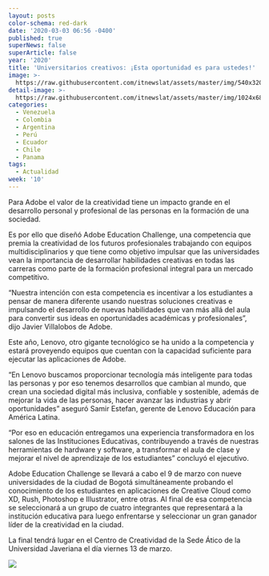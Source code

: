 ```yaml
---
layout: posts
color-schema: red-dark
date: '2020-03-03 06:56 -0400'
published: true
superNews: false
superArticle: false
year: '2020'
title: 'Universitarios creativos: ¡Esta oportunidad es para ustedes!'
image: >-
  https://raw.githubusercontent.com/itnewslat/assets/master/img/540x320/Universitarios-p.jpg
detail-image: >-
  https://raw.githubusercontent.com/itnewslat/assets/master/img/1024x680/Universitarios-g.jpg
categories:
  - Venezuela
  - Colombia
  - Argentina
  - Perú
  - Ecuador
  - Chile
  - Panama
tags:
  - Actualidad
week: '10'
---
```

Para Adobe el valor de la creatividad tiene un impacto grande en el desarrollo personal y profesional de las personas en la formación de una sociedad. 

Es por ello que diseñó Adobe Education Challenge, una competencia que premia la creatividad de los futuros profesionales trabajando con equipos multidisciplinarios y que tiene como objetivo impulsar que las universidades vean la importancia de desarrollar habilidades creativas en todas las carreras como parte de la formación profesional integral para un mercado competitivo.

“Nuestra intención con esta competencia es incentivar a los estudiantes a pensar de manera diferente usando nuestras soluciones creativas e impulsando el desarrollo de nuevas habilidades que van más allá del aula para convertir sus ideas en oportunidades académicas y profesionales”, dijo Javier Villalobos de Adobe.

Este año, Lenovo, otro gigante tecnológico se ha unido a la competencia y estará proveyendo equipos que cuentan con la capacidad suficiente para ejecutar las aplicaciones de Adobe.  

“En Lenovo buscamos proporcionar tecnología más inteligente para todas las personas y por eso tenemos desarrollos que cambian al mundo, que crean una sociedad digital más inclusiva, confiable y sostenible, además de mejorar la vida de las personas, hacer avanzar las industrias y abrir oportunidades” aseguró Samir Estefan, gerente de Lenovo Educación para América Latina. 

“Por eso en educación entregamos una experiencia transformadora en los salones de las Instituciones Educativas, contribuyendo a través de nuestras herramientas de hardware y software, a transformar el aula de clase y mejorar el nivel de aprendizaje de los estudiantes” concluyó el ejecutivo.

Adobe Education Challenge se llevará a cabo el 9 de marzo con nueve universidades de la ciudad de Bogotá simultáneamente probando el conocimiento de los estudiantes en aplicaciones de Creative Cloud como XD, Rush, Photoshop e Illustrator, entre otras. Al final de esa competencia se seleccionará a un grupo de cuatro integrantes que representará a la institución educativa para luego enfrentarse y seleccionar un gran ganador líder de la creatividad en la ciudad. 

La final tendrá lugar en el Centro de Creatividad de la Sede Ático de la Universidad Javeriana el día viernes 13 de marzo.

<img src="https://tracker.metricool.com/c3po.jpg?hash=56f88a41e39ab42c063cc51676587a04"/>